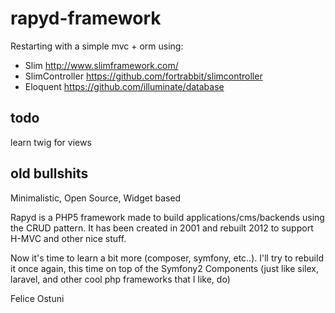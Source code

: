 rapyd-framework
===============

 Restarting with a simple mvc + orm using:

- Slim  http://www.slimframework.com/
- SlimController  https://github.com/fortrabbit/slimcontroller
- Eloquent  https://github.com/illuminate/database
 
##  todo ##

learn twig for views 


## old bullshits ##

Minimalistic, Open Source, Widget based

Rapyd is a PHP5 framework made to build applications/cms/backends using the CRUD pattern. It has been created in 2001 and rebuilt 2012 to support H-MVC and other nice stuff.

Now it's time to learn a bit more (composer, symfony, etc..). I'll try to rebuild it once again, this time on top of the Symfony2 Components (just like silex, laravel, and other cool php frameworks that I like, do)

Felice Ostuni